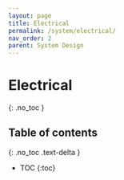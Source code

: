 ```yaml
---
layout: page
title: Electrical
permalink: /system/electrical/
nav_order: 2
parent: System Design
---
```

# Electrical
{: .no_toc }

## Table of contents
{: .no_toc .text-delta }
- TOC
{:toc}


